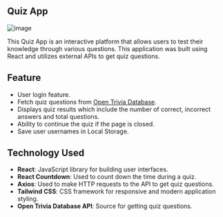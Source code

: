 ## Quiz App

![image](https://github.com/user-attachments/assets/caa2310e-4861-4d93-ad8a-222613549777)

This Quiz App is an interactive platform that allows users to test their knowledge through various questions. This application was built using React and utilizes external APIs to get quiz questions.

## Feature

- User login feature.
- Fetch quiz questions from [Open Trivia Database](https://opentdb.com/).
- Displays quiz results which include the number of correct, incorrect answers and total questions.
- Ability to continue the quiz if the page is closed.
- Save user usernames in Local Storage.

## Technology Used

- **React**: JavaScript library for building user interfaces.
- **React Countdown**: Used to count down the time during a quiz.
- **Axios**: Used to make HTTP requests to the API to get quiz questions.
- **Tailwind CSS**: CSS framework for responsive and modern application styling.
- **Open Trivia Database API**: Source for getting quiz questions.
